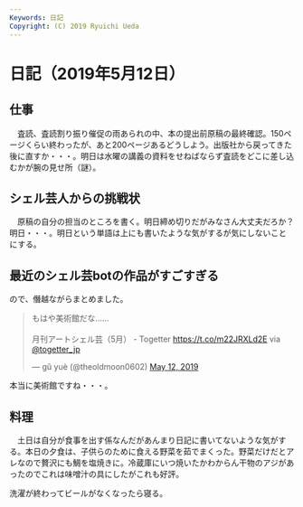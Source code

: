 ```yaml
---
Keywords: 日記
Copyright: (C) 2019 Ryuichi Ueda
---
```


# 日記（2019年5月12日）

## 仕事

　査読、査読割り振り催促の雨あられの中、本の提出前原稿の最終確認。150ページくらい終わったが、あと200ページあるどうしよう。出版社から戻ってきた後に直すか・・・。明日は水曜の講義の資料をせねばならず査読をどこに差し込むかが腕の見せ所（謎）。

## シェル芸人からの挑戦状

　原稿の自分の担当のところを書く。明日締め切りだがみなさん大丈夫だろか？明日・・・。明日という単語は上にも書いたような気がするが気にしないことにする。

## 最近のシェル芸botの作品がすごすぎる

ので、僭越ながらまとめました。

<blockquote class="twitter-tweet" data-partner="tweetdeck"><p lang="ja" dir="ltr">もはや美術館だな……<br><br>月刊アートシェル芸（5月） - Togetter <a href="https://t.co/m22JRXLd2E">https://t.co/m22JRXLd2E</a> via <a href="https://twitter.com/togetter_jp?ref_src=twsrc%5Etfw">@togetter_jp</a></p>&mdash; gǔ yuè (@theoldmoon0602) <a href="https://twitter.com/theoldmoon0602/status/1127387201443024896?ref_src=twsrc%5Etfw">May 12, 2019</a></blockquote>
<script async src="https://platform.twitter.com/widgets.js" charset="utf-8"></script>


本当に美術館ですね・・・。

## 料理

　土日は自分が食事を出す係なんだがあんまり日記に書いてないような気がする。本日の夕食は、子供らのために食える野菜を茹でまくった。野菜だけだとアレなので贅沢にも鯛を塩焼きに。冷蔵庫にいつ焼いたかわからん干物のアジがあったのでこれは味噌汁の具にしたがこれも好評。


洗濯が終わってビールがなくなったら寝る。
